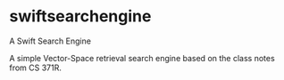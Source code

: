# swiftsearchengine
A Swift Search Engine

A simple Vector-Space retrieval search engine based on the class notes from CS 371R. 
